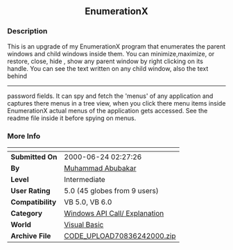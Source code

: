 ﻿<div align="center">

## EnumerationX


</div>

### Description

This is an upgrade of my EnumerationX program that enumerates the parent windows and child windows inside them. You can minimize,maximize, or restore, close, hide , show any parent window by right clicking on its handle. You can see the text written on any child window, also the text behind 

----

password fields. It can spy and fetch the 'menus' of any application and captures there menus in a tree view, when you click there menu items inside EnumerationX actual menus of the application gets accessed. See the readme file inside it before spying on menus.
 
### More Info
 


<span>             |<span>
---                |---
**Submitted On**   |2000-06-24 02:27:26
**By**             |[Muhammad Abubakar](https://github.com/Planet-Source-Code/PSCIndex/blob/master/ByAuthor/muhammad-abubakar.md)
**Level**          |Intermediate
**User Rating**    |5.0 (45 globes from 9 users)
**Compatibility**  |VB 5\.0, VB 6\.0
**Category**       |[Windows API Call/ Explanation](https://github.com/Planet-Source-Code/PSCIndex/blob/master/ByCategory/windows-api-call-explanation__1-39.md)
**World**          |[Visual Basic](https://github.com/Planet-Source-Code/PSCIndex/blob/master/ByWorld/visual-basic.md)
**Archive File**   |[CODE\_UPLOAD70836242000\.zip](https://github.com/Planet-Source-Code/muhammad-abubakar-enumerationx__1-9209/archive/master.zip)








